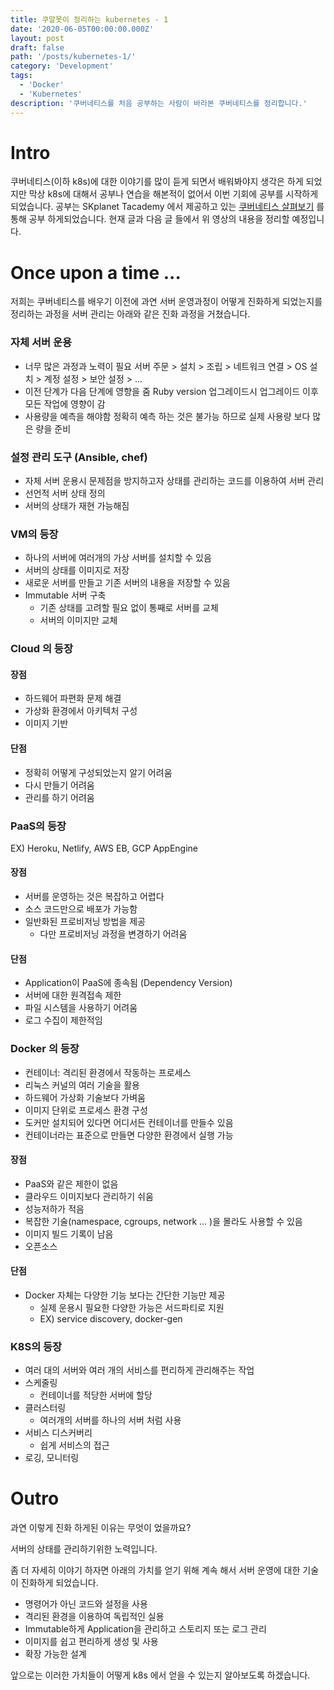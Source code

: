 ```yaml
---
title: 쿠알못이 정리하는 kubernetes - 1
date: '2020-06-05T00:00:00.000Z'
layout: post
draft: false
path: '/posts/kubernetes-1/'
category: 'Development'
tags:
  - 'Docker'
  - 'Kubernetes'
description: '쿠버네티스를 처음 공부하는 사람이 바라본 쿠버네티스를 정리합니다.'
---
```


# Intro

쿠버네티스(이하 k8s)에 대한 이야기를 많이 듣게 되면서 배워봐야지 생각은 하게 되었지만 막상 k8s에 대해서 공부나 연습을 해본적이 없어서 이번 기회에 공부를 시작하게되었습니다. 공부는 SKplanet Tacademy 에서 제공하고 있는 [쿠버네티스 살펴보기](https://www.youtube.com/playlist?list=PL9mhQYIlKEhdTu31zyb_QelQMaqFGgASA) 를 통해 공부 하게되었습니다. 현재 글과 다음 글 들에서 위 영상의 내용을 정리할 예정입니다.

# Once upon a time ...

저희는 쿠버네티스를 배우기 이전에 과연 서버 운영과정이 어떻게 진화하게 되었는지를 정리하는 과정을
서버 관리는 아래와 같은 진화 과정을 거쳤습니다.

### 자체 서버 운용

- 너무 많은 과정과 노력이 필요
  서버 주문 > 설치 > 조립 > 네트워크 연결 > OS 설치 > 계정 설정 > 보안 설정 > ...
- 이전 단계가 다음 단계에 영향을 줌
  Ruby version 업그레이드시 업그레이드 이후 모든 작업에 영향이 감
- 사용량을 예측을 해야함
  정확히 예측 하는 것은 불가능 하므로 실제 사용량 보다 많은 량을 준비

### 설정 관리 도구 (Ansible, chef)

- 자체 서버 운용시 문제점을 방지하고자 상태를 관리하는 코드를 이용하여 서버 관리
- 선언적 서버 상태 정의
- 서버의 상태가 재현 가능해짐

### VM의 등장

- 하나의 서버에 여러개의 가상 서버를 설치할 수 있음
- 서버의 상태를 이미지로 저장
- 새로운 서버를 만들고 기존 서버의 내용을 저장할 수 있음
- Immutable 서버 구축
  - 기존 상태를 고려할 필요 없이 통째로 서버를 교체
  - 서버의 이미지만 교체

### Cloud 의 등장

#### 장점

- 하드웨어 파편화 문제 해결
- 가상화 환경에서 아키텍처 구성
- 이미지 기반

#### 단점

- 정확히 어떻게 구성되었는지 알기 어려움
- 다시 만들기 어려움
- 관리를 하기 어려움

### PaaS의 등장

EX) Heroku, Netlify, AWS EB, GCP AppEngine

#### 장점

- 서버를 운영하는 것은 복잡하고 어렵다
- 소스 코드만으로 배포가 가능함
- 일반화된 프로비저닝 방법을 제공
  - 다만 프로비저닝 과정을 변경하기 어려움

#### 단점

- Application이 PaaS에 종속됨 (Dependency Version)
- 서버에 대한 원격접속 제한
- 파일 시스템을 사용하기 어려움
- 로그 수집이 제한적임

### Docker 의 등장

- 컨테이너: 격리된 환경에서 작동하는 프로세스
- 리눅스 커널의 여러 기술을 활용
- 하드웨어 가상화 기술보다 가벼움
- 이미지 단위로 프로세스 환경 구성
- 도커만 설치되어 있다면 어디서든 컨테이너를 만들수 있음
- 컨테이너라는 표준으로 만들면 다양한 환경에서 실행 가능

#### 장점

- PaaS와 같은 제한이 없음
- 클라우드 이미지보다 관리하기 쉬움
- 성능저하가 적음
- 복잡한 기술(namespace, cgroups, network ... )을 몰라도 사용할 수 있음
- 이미지 빌드 기록이 남음
- 오픈소스

#### 단점

- Docker 자체는 다양한 기능 보다는 간단한 기능만 제공
  - 실제 운용시 필요한 다양한 가능은 서드파티로 지원
  - EX) service discovery, docker-gen

### K8S의 등장

- 여러 대의 서버와 여러 개의 서비스를 편리하게 관리해주는 작업
- 스케줄링
  - 컨테이너를 적당한 서버에 할당
- 클러스터링
  - 여러개의 서버를 하나의 서버 처럼 사용
- 서비스 디스커버리
  - 쉽게 서비스의 접근
- 로깅, 모니터링

# Outro

과연 이렇게 진화 하게된 이유는 무엇이 었을까요?

서버의 상태를 관리하기위한 노력입니다.

좀 더 자세히 이야기 하자면 아래의 가치를 얻기 위해 계속 해서 서버 운영에 대한 기술이 진화하게 되었습니다.

- 명령어가 아닌 코드와 설정을 사용
- 격리된 환경을 이용하여 독립적인 실용
- Immutable하게 Application을 관리하고 스토리지 또는 로그 관리
- 이미지를 쉽고 편리하게 생성 및 사용
- 확장 가능한 설계

앞으로는 이러한 가치들이 어떻게 k8s 에서 얻을 수 있는지 알아보도록 하겠습니다.
